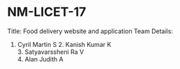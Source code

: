 # NM-LICET-17
Title: Food delivery website and application 
Team Details:
  1. Cyril Martin S	
	2. Kanish Kumar K	
	3. Satyavarssheni Ra V	
	4. Alan Judith A	

